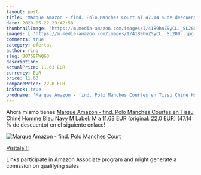 ```yaml
---
layout: post
title: 'Marque Amazon - find. Polo Manches Court al 47.14 % de descuento'
date: 2020-05-22 23:42:58
thumbnailImage: 'https://m.media-amazon.com/images/I/41B9hnZSyCL._SL200_.jpg'
images: [ 'https://m.media-amazon.com/images/I/41B9hnZSyCL._SL200_.jpg' ]
comments: true
category: ofertas
author: ring
slug: B0759FWQ63
description:
actualPrice: 11.63 EUR
currency: EUR
price: 11.63
comparePrice: 22.0 EUR
inStock: true
prodname: 'Marque Amazon - find. Polo Manches Courtes en Tissu Chiné Homme  Bleu  Navy   M  Label: M'
---
```


Ahora mismo tienes [Marque Amazon - find. Polo Manches Courtes en Tissu Chiné Homme  Bleu  Navy   M  Label: M](https://www.amazon.fr/dp/B0759FWQ63/?tag=tolees0d-21) a 11.63 EUR (original: 22.0 EUR) (47.14 %  de descuento) en el siguiente enlace!

[![Marque Amazon - find. Polo Manches Court](https://m.media-amazon.com/images/I/41B9hnZSyCL._SL200_.jpg)](https://www.amazon.fr/dp/B0759FWQ63/?tag=tolees0d-21)

[Visítala!!!](https://www.amazon.fr/dp/B0759FWQ63/?tag=tolees0d-21)

Links participate in Amazon Associate program and might generate a comission on qualifying sales
